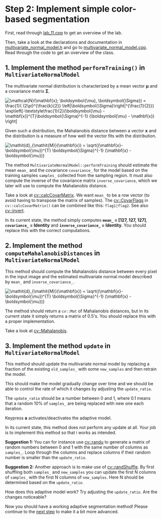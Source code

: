 # Step 2: Implement simple color-based segmentation
First, read through [lab_11.cpp](https://github.com/tek5030/lab_11/blob/master/lab_11.cpp) to get an overview of the lab.

Then, take a look at the declarations and documentation in [multivariate_normal_model.h](https://github.com/tek5030/lab_11/blob/master/multivariate_normal_model.h)
and go to [multivariate_normal_model.cpp](https://github.com/tek5030/lab_11/blob/master/multivariate_normal_model.cpp).
Read through the code to get an overview of the class.

## 1. Implement the method `performTraining()` in `MultivariateNormalModel`
The multivariate normal distribution is characterized by a mean vector **&mu;** and a covariance matrix **&Sigma;**.

![\mathcal{N}(\mathbf{x}; \boldsymbol{\mu}, \boldsymbol{\Sigma}) =
\frac{1}{ (2\pi)^{\frac{k}{2}} \left|\boldsymbol{\Sigma}\right|^{\frac{1}{2}}}
\exp\left[-\textstyle\frac{1}{2}(\boldsymbol{\mu} - \mathbf{x})^{T}\boldsymbol{\Sigma}^{-1}
(\boldsymbol{\mu} - \mathbf{x}) \right]](img/multivariate_normal_distribution.png)

Given such a distribution, the Mahalanobis distance between a vector **x** and the distribution is a measure of how 
well the vector fits with the distribution.

![\mathit{d}_{\mathit{M}}(\mathbf{x}) = \sqrt{(\mathbf{x}-\boldsymbol{\mu})^{T} \boldsymbol{\Sigma}^{-1} 
(\mathbf{x} - \boldsymbol{\mu})}](img/mahalanobis_distance.png)

The method `MultivariateNormalModel::performTraining` should estimate the mean `mean_` and the covariance `covariance_` for the model based on the training samples `samples_` collected from the sampling region.
It must also compute the inverse of the covariance matrix `inverse_covariance`, which we later will use to compute the Mahalanobis distance.

Take a look at [cv::calcCovarMatrix](https://docs.opencv.org/4.0.1/d2/de8/group__core__array.html#ga017122d912af19d7d0d2cccc2d63819f).
We want `mean_` to be a row vector (to avoid having to transpose the matrix of samples). 
The [cv::CovarFlags](https://docs.opencv.org/4.0.1/d0/de1/group__core.html#ga719ebd4a73f30f4fab258ab7616d0f0f) in `cv::calcCovarMatrix()` can be combined like this: `flag1|flag2`.
See also [cv::invert](https://docs.opencv.org/4.0.1/d2/de8/group__core__array.html#gad278044679d4ecf20f7622cc151aaaa2).

In its current state, the method simply computes **`mean_` = [127, 127, 127]**, **`covariance_` = Identity** and **`inverse_covariance_` = Identity**.
You should replace this with the correct computations.
 
## 2. Implement the method `computeMahalanobisDistances` in `MultivariateNormalModel`
This method should compute the Mahalanobis distance between every pixel in the input image and the estimated multivariate
normal model described by `mean_` and `inverse_covariance_`.

![\mathit{d}_{\mathit{M}}(\mathbf{x}) = \sqrt{(\mathbf{x}-\boldsymbol{\mu})^{T} \boldsymbol{\Sigma}^{-1} 
(\mathbf{x} - \boldsymbol{\mu})}](img/mahalanobis_distance.png)

The method should return a `cv::Mat` of Mahalanobis distances, but in its current state it simply returns a matrix of 0.5's.
You should replace this with a proper implementation.

Take a look at [cv::Mahalanobis](https://docs.opencv.org/4.0.1/d2/de8/group__core__array.html#ga4493aee129179459cbfc6064f051aa7d).


## 3. Implement the method `update`  in `MultivariateNormalModel`
This method should update the multivariate normal model by replacing a fraction of the existing `old_samples_` with some 
`new_samples` and then retrain the model.

This should make the model gradually change over time and we should be able to control the rate of which it changes by 
adjusting the `update_ratio`.

The `update_ratio` should be a number between 0 and 1, where 0.1 means that a random 10% of `samples_` are being replaced
with new one each iteration.

Keypress **a** activates/deactivates the adaptive model.

In its current state, this method does not perform any update at all.
Your job is to implement this method so that i works as intended.

**Suggestion 1:**  You can for instance use [cv::randu]() to generate a matrix of random numbers between 0 and 1 with the
same number of columns as `samples_`. Loop through the columns and replace columns if their random number is smaller than
the `update_ratio`.

**Suggestion 2:** Another approach is to make use of [cv::randShuffle](). By first shuffling both `samples_` and `new_samples` you
can update the first N columns of `samples_` with the first N columns of `new_samples`. Here N should be determined based
on the `update_ratio`.

How does this adaptive model work? Try adjusting the `update_ratio`. Are the changes noticeable?

Now you should have a working adaptive segmentation method!
Please continue to the [next step](3-further-work.md) to make it a bit more advanced.